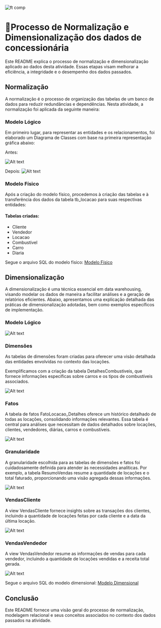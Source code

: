 ![ft comp](https://s3.sa-east-1.amazonaws.com/remotar-assets-prod/company-profile-covers/cl7god9gt00lx04wg4p2a93zt.jpg)

# 📕Processo de Normalização e Dimensionalização dos dados de concessionária

Este README explica o processo de normalização e dimensionalização aplicado ao dados desta atividade. Essas etapas visam melhorar a eficiência, a integridade e o desempenho dos dados passados.

## Normalização

A normalização é o processo de organização das tabelas de um banco de dados para reduzir redundâncias e dependências. Nesta atividade, a normalização foi aplicada da seguinte maneira:

### Modelo Lógico

Em primeiro lugar, para representar as entidades e os relacionamentos, foi elaborado um Diagrama de Classes com base na primeira representação gráfica abaixo:

Antes:

![Alt text](image.png)

Depois:
![Alt text](image-1.png)

### Modelo Físico 

Após a criação do modelo físico, procedemos à criação das tabelas e à transferência dos dados da tabela tb_locacao para suas respectivas entidades:

#### Tabelas criadas:

- Cliente
- Vendedor
- Locacao
- Combustivel
- Carro
- Diaria

Segue o arquivo SQL do modelo físico: [Modelo Físico](Tarefa1-ModelagemRelacional)

## Dimensionalização

A dimensionalização é uma técnica essencial em data warehousing, visando modelar os dados de maneira a facilitar análises e a geração de relatórios eficientes. Abaixo, apresentamos uma explicação detalhada das práticas de dimensionalização adotadas, bem como exemplos específicos de implementação.

### Modelo Lógico

![Alt text](image-7.png)

### Dimensões

As tabelas de dimensões foram criadas para oferecer uma visão detalhada das entidades envolvidas no contexto das locações.

Exemplificamos com a criação da tabela DetalhesCombustiveis, que fornece informações específicas sobre carros e os tipos de combustíveis associados.

![Alt text](image-2.png)

### Fatos

A tabela de fatos FatoLocacao_Detalhes oferece um histórico detalhado de todas as locações, consolidando informações relevantes. Essa tabela é central para análises que necessitam de dados detalhados sobre locações, clientes, vendedores, diárias, carros e combustíveis.

![Alt text](image-3.png)

### Granularidade

A granularidade escolhida para as tabelas de dimensões e fatos foi cuidadosamente definida para atender às necessidades analíticas. Por exemplo, a tabela ResumoVendas resume a quantidade de locações e o total faturado, proporcionando uma visão agregada dessas informações.

![Alt text](image-4.png)

### VendasCliente

A view VendasCliente fornece insights sobre as transações dos clientes, incluindo a quantidade de locações feitas por cada cliente e a data da última locação.

![Alt text](image-5.png)

### VendasVendedor

A view VendasVendedor resume as informações de vendas para cada vendedor, incluindo a quantidade de locações vendidas e a receita total gerada.

![Alt text](image-8.png)

Segue o arquivo SQL do modelo dimensional: [Modelo Dimensional](Tarefa2-ModelagemDimensional)

## Conclusão

Este README fornece uma visão geral do processo de normalização, modelagem relacional e seus conceitos associados no contexto dos dados passados na atividade. 